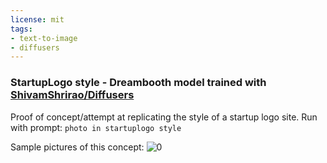 ```yaml
---
license: mit
tags:
- text-to-image
- diffusers
---
```

### StartupLogo style - Dreambooth model trained with [ShivamShrirao/Diffusers](https://github.com/ShivamShrirao/diffusers)


Proof of concept/attempt at replicating the style of a startup logo site. Run with prompt: `photo in startuplogo style`

Sample pictures of this concept:
![0](https://huggingface.co/lucataco/StartupLogos/resolve/main/startupLogo_gallery.png)
